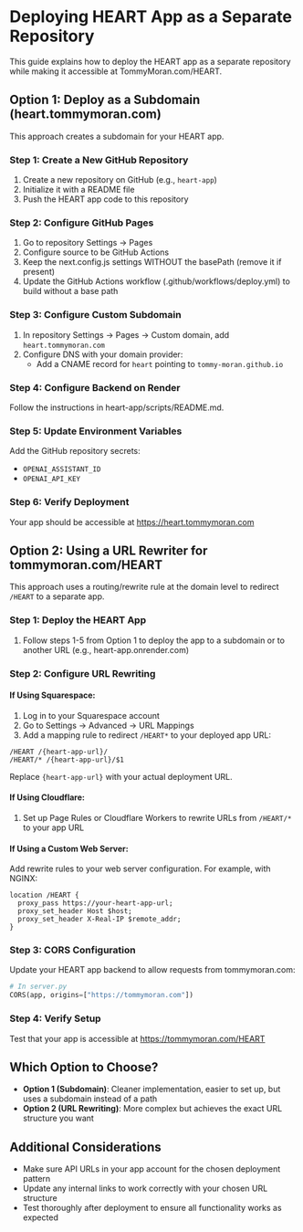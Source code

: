 # Deploying HEART App as a Separate Repository

This guide explains how to deploy the HEART app as a separate repository while making it accessible at TommyMoran.com/HEART.

## Option 1: Deploy as a Subdomain (heart.tommymoran.com)

This approach creates a subdomain for your HEART app.

### Step 1: Create a New GitHub Repository

1. Create a new repository on GitHub (e.g., `heart-app`)
2. Initialize it with a README file
3. Push the HEART app code to this repository

### Step 2: Configure GitHub Pages

1. Go to repository Settings → Pages
2. Configure source to be GitHub Actions
3. Keep the next.config.js settings WITHOUT the basePath (remove it if present)
4. Update the GitHub Actions workflow (.github/workflows/deploy.yml) to build without a base path

### Step 3: Configure Custom Subdomain

1. In repository Settings → Pages → Custom domain, add `heart.tommymoran.com`
2. Configure DNS with your domain provider:
   - Add a CNAME record for `heart` pointing to `tommy-moran.github.io`

### Step 4: Configure Backend on Render

Follow the instructions in heart-app/scripts/README.md.

### Step 5: Update Environment Variables

Add the GitHub repository secrets:
- `OPENAI_ASSISTANT_ID`
- `OPENAI_API_KEY`

### Step 6: Verify Deployment

Your app should be accessible at https://heart.tommymoran.com

## Option 2: Using a URL Rewriter for tommymoran.com/HEART

This approach uses a routing/rewrite rule at the domain level to redirect `/HEART` to a separate app.

### Step 1: Deploy the HEART App

1. Follow steps 1-5 from Option 1 to deploy the app to a subdomain or to another URL (e.g., heart-app.onrender.com)

### Step 2: Configure URL Rewriting

#### If Using Squarespace:

1. Log in to your Squarespace account
2. Go to Settings → Advanced → URL Mappings
3. Add a mapping rule to redirect `/HEART*` to your deployed app URL:

```
/HEART /{heart-app-url}/
/HEART/* /{heart-app-url}/$1
```

Replace `{heart-app-url}` with your actual deployment URL.

#### If Using Cloudflare:

1. Set up Page Rules or Cloudflare Workers to rewrite URLs from `/HEART/*` to your app URL

#### If Using a Custom Web Server:

Add rewrite rules to your web server configuration. For example, with NGINX:

```nginx
location /HEART {
  proxy_pass https://your-heart-app-url;
  proxy_set_header Host $host;
  proxy_set_header X-Real-IP $remote_addr;
}
```

### Step 3: CORS Configuration

Update your HEART app backend to allow requests from tommymoran.com:

```python
# In server.py
CORS(app, origins=["https://tommymoran.com"])
```

### Step 4: Verify Setup

Test that your app is accessible at https://tommymoran.com/HEART

## Which Option to Choose?

- **Option 1 (Subdomain)**: Cleaner implementation, easier to set up, but uses a subdomain instead of a path
- **Option 2 (URL Rewriting)**: More complex but achieves the exact URL structure you want

## Additional Considerations

- Make sure API URLs in your app account for the chosen deployment pattern
- Update any internal links to work correctly with your chosen URL structure
- Test thoroughly after deployment to ensure all functionality works as expected 